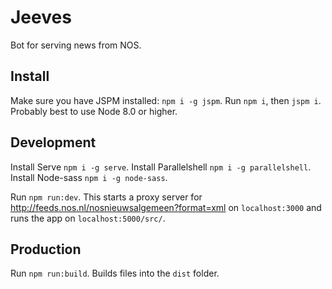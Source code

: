 # Jeeves
Bot for serving news from NOS.

## Install
Make sure you have JSPM installed: `npm i -g jspm`.
Run `npm i`, then `jspm i`. Probably best to use Node 8.0 or higher.

## Development
Install Serve `npm i -g serve`.
Install Parallelshell `npm i -g parallelshell`.
Install Node-sass `npm i -g node-sass`.

Run `npm run:dev`. This starts a proxy server for http://feeds.nos.nl/nosnieuwsalgemeen?format=xml on `localhost:3000` and runs the app on `localhost:5000/src/`.

## Production
Run `npm run:build`. Builds files into the `dist` folder.
